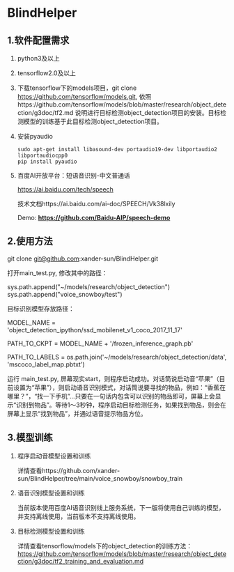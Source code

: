 # BlindHelper

## 1.软件配置需求

1. python3及以上

2. tensorflow2.0及以上

3. 下载tensorflow下的models项目，git clone https://github.com/tensorflow/models.git, 依照https://github.com/tensorflow/models/blob/master/research/object_detection/g3doc/tf2.md 说明进行目标检测object_detection项目的安装。目标检测模型的训练基于此目标检测object_detection项目。

4. 安装pyaudio

   ```
   sudo apt-get install libasound-dev portaudio19-dev libportaudio2 libportaudiocpp0
   pip install pyaudio
   ```

5. 百度AI开放平台：短语音识别-中文普通话

   https://ai.baidu.com/tech/speech

   技术文档https://ai.baidu.com/ai-doc/SPEECH/Vk38lxily

   Demo:  **https://github.com/Baidu-AIP/speech-demo**

   

## 2.使用方法

git clone git@github.com:xander-sun/BlindHelper.git

打开main_test.py, 修改其中的路径：

sys.path.append("~/models/research/object_detection")
sys.path.append("voice_snowboy/test")

目标识别模型存放路径：

MODEL_NAME = 'object_detection_ipython/ssd_mobilenet_v1_coco_2017_11_17'

PATH_TO_CKPT = MODEL_NAME + '/frozen_inference_graph.pb'

PATH_TO_LABELS = os.path.join('~/models/research/object_detection/data', 'mscoco_label_map.pbtxt')

运行 main_test.py, 屏幕现实start，则程序启动成功。对话筒说启动音“苹果”（目前设置为“苹果”），则启动语音识别模式，对话筒说要寻找的物品，例如：“香蕉在哪里？”，“找一下手机”...只要在一句话内包含可以识别的物品即可，屏幕上会显示“识别到物品”。等待1～3秒钟，程序启动目标检测任务，如果找到物品，则会在屏幕上显示“找到物品”，并通过语音提示物品方位。



## 3.模型训练

1. 程序启动音模型设置和训练

   详情查看https://github.com/xander-sun/BlindHelper/tree/main/voice_snowboy/snowboy_train

2. 语音识别模型设置和训练

   当前版本使用百度AI语音识别线上服务系统，下一版将使用自己训练的模型，并支持离线使用，当前版本不支持离线使用。

3. 目标检测模型设置和训练

   详情查看tensorflow/models下的object_detection的训练方法：https://github.com/tensorflow/models/blob/master/research/object_detection/g3doc/tf2_training_and_evaluation.md







